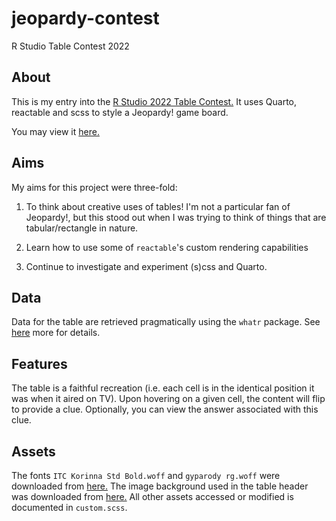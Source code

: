 # jeopardy-contest
R Studio Table Contest 2022

## About
This is my entry into the [R Studio 2022 Table Contest.](https://www.rstudio.com/blog/rstudio-table-contest-2022/) It uses Quarto, reactable and scss to style a Jeopardy! game board. </br>

You may view it [here.](https://mattkumar.quarto.pub/jeopardy-game-contest/)

## Aims
My aims for this project were three-fold:

1. To think about creative uses of tables! I'm not a particular fan of Jeopardy!, but this stood out when I was trying to think of things that are tabular/rectangle in nature.

2. Learn how to use some of `reactable`'s custom rendering capabilities

3. Continue to investigate and experiment (s)css and Quarto.

## Data
Data for the table are retrieved pragmatically using the `whatr` package. See [here](https://github.com/kiernann/whatr) more for details.

## Features
The table is a faithful recreation (i.e. each cell is in the identical position it was when it aired on TV). Upon hovering on a given cell, the content will flip to provide a clue. Optionally, you can view the answer associated with this clue.

## Assets
The fonts `ITC Korinna Std Bold.woff` and `gyparody rg.woff` were downloaded from [here.](https://www.cdnfonts.com/) The image background used in the table header was downloaded from [here.](https://encrypted-tbn0.gstatic.com/images?q=tbn:ANd9GcRZHjBdKxdfv15GSsl7d6zvEiSJ_79orInqr3HQtwTMCN8CN-SSwaDwfXYzCzRZwx0LnqI&usqp=CAU) All other assets accessed or modified is documented in `custom.scss`.
